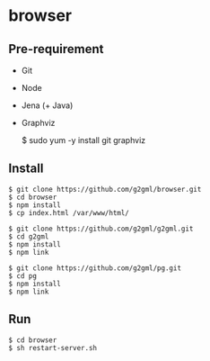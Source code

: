 # browser

## Pre-requirement

* Git
* Node
* Jena (+ Java)
* Graphviz

    $ sudo yum -y install git graphviz

## Install

    $ git clone https://github.com/g2gml/browser.git
    $ cd browser
    $ npm install
    $ cp index.html /var/www/html/

    $ git clone https://github.com/g2gml/g2gml.git
    $ cd g2gml
    $ npm install
    $ npm link

    $ git clone https://github.com/g2gml/pg.git
    $ cd pg
    $ npm install
    $ npm link

## Run

    $ cd browser
    $ sh restart-server.sh

